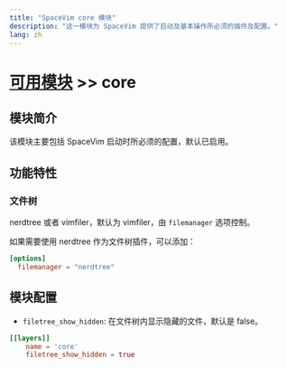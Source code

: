 ```yaml
---
title: "SpaceVim core 模块"
description: "这一模块为 SpaceVim 提供了启动及基本操作所必须的插件及配置。"
lang: zh
---
```


# [可用模块](../) >> core
 
## 模块简介

该模块主要包括 SpaceVim 启动时所必须的配置，默认已启用。

## 功能特性

### 文件树

nerdtree 或者 vimfiler，默认为 vimfiler，由 `filemanager` 选项控制。

如果需要使用 nerdtree 作为文件树插件，可以添加：

```toml
[options]
  filemanager = "nerdtree"
```

## 模块配置

- `filetree_show_hidden`: 在文件树内显示隐藏的文件，默认是 false。

```toml
[[layers]]
    name = 'core'
    filetree_show_hidden = true
```
